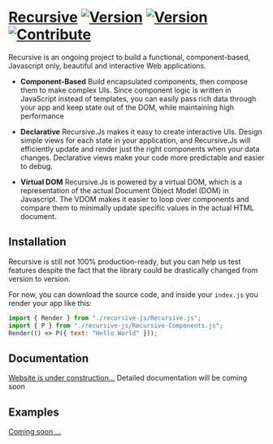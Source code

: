 # [Recursive](https://riadhadrani.github.io/recursive-website/) [![Version](https://img.shields.io/badge/version-v0.4.0--alpha-blue)](https://github.com/RiadhAdrani/recursive/releases) [![Version](https://img.shields.io/badge/javascript-100-yellow)](https://github.com/RiadhAdrani/recursive/releases) [![Contribute](https://img.shields.io/badge/contribute-not--yet-red)](https://github.com/RiadhAdrani/recursive/issues)

Recursive is an ongoing project to build a functional, component-based, Javascript only, beautiful and interactive Web applications.

-    **Component-Based** Build encapsulated components, then compose them to make complex UIs. Since component logic is written in JavaScript instead of templates, you can easily pass rich data through your app and keep state out of the DOM, while maintaining high performance

-    **Declarative** Recursive.Js makes it easy to create interactive UIs. Design simple views for each state in your application, and Recursive.Js will efficiently update and render just the right components when your data changes. Declarative views make your code more predictable and easier to debug.

-    **Virtual DOM** Recursive.Js is powered by a virtual DOM, which is a representation of the actual Document Object Model (DOM) in Javascript. The VDOM makes it easier to loop over components and compare them to minimally update specific values in the actual HTML document.

## Installation

Recursive is still not 100% production-ready, but you can help us test features despite the fact that the library could be drastically changed from version to version.

For now, you can download the source code, and inside your `index.js` you render your app like this:

```js
import { Render } from "./recursive-js/Recursive.js";
import { P } from "./recursive-js/Recursive-Components.js";
Render(() => P({ text: "Hello World" }));
```

## Documentation

[Website is under construction...](https://riadhadrani.github.io/recursive-website/)
Detailed documentation will be coming soon

## Examples

[Coming soon ...](https://riadhadrani.github.io/recursive-website/)
